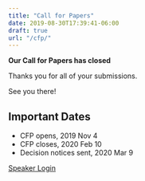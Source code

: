 ```yaml
---
title: "Call for Papers"
date: 2019-08-30T17:39:41-06:00
draft: true
url: "/cfp/"
---
```


**Our Call for Papers has closed**

Thanks you for all of your submissions.

See you there!

## Important Dates

* CFP opens, 2019 Nov 4
* CFP closes, 2020 Feb 10
* Decision notices sent, 2020 Mar 9

[Speaker Login](https://pretalx.bsidesboulder.org/bsidesboulder2020/)